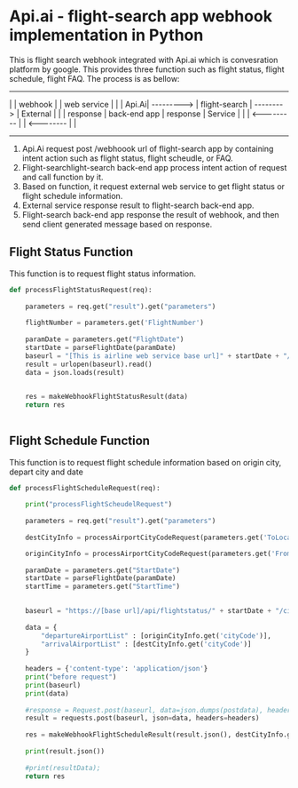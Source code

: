 # Api.ai - flight-search app webhook implementation in Python

This is flight search webhook integrated with Api.ai which is convesration platform by google.
This provides three function such as flight status, flight schedule, flight FAQ.
The process is as bellow:

---------				---------------------				-------------
|		|	webhook		|					|	web service	|			|
| Api.Ai|	--------->	|   flight-search  	|	-------->	| External	|
|		|	response	|   back-end app	|	response	| Service	|
|		|	<---------	|					|	<--------	|			|
---------				---------------------				-------------

1) Api.Ai request post /webhoook url of flight-search app by containing intent action such as flight status, flight scheudle, or FAQ.
2) Flight-searchlight-search back-end app process intent action of request and call function by it.
3) Based on function, it request external web service to get flight status or flight schedule information.
4) External service response result to flight-search back-end app.
5) Flight-search back-end app response the result of webhook, and then send client generated message based on response.


## Flight Status Function

This function is to request flight status information.

```python
def processFlightStatusRequest(req):
        
    parameters = req.get("result").get("parameters")
    
    flightNumber = parameters.get('FlightNumber')
  
    paramDate = parameters.get("FlightDate")
    startDate = parseFlightDate(paramDate)
    baseurl = "[This is airline web service base url]" + startDate + "/" + flightNumber
    result = urlopen(baseurl).read()
    data = json.loads(result)

    
    res = makeWebhookFlightStatusResult(data)
    return res
	
```

## Flight Schedule Function

This function is to request flight schedule information based on origin city, depart city and date

```python
def processFlightScheduleRequest(req):
        
    print("processFlightScheudelRequest")
    
    parameters = req.get("result").get("parameters")
    
    destCityInfo = processAirportCityCodeRequest(parameters.get('ToLocation'))

    originCityInfo = processAirportCityCodeRequest(parameters.get('FromLocation'))
  
    paramDate = parameters.get("StartDate")
    startDate = parseFlightDate(paramDate)
    startTime = parameters.get("StartTime")

    
    baseurl = "https://[base url]/api/flightstatus/" + startDate + "/cities"
    
    data = {
        "departureAirportList" : [originCityInfo.get('cityCode')],
        "arrivalAirportList" : [destCityInfo.get('cityCode')]
    }
    
    headers = {'content-type': 'application/json'}
    print("before request")
    print(baseurl)
    print(data)
    
    #response = Request.post(baseurl, data=json.dumps(postdata), headers=headers)
    result = requests.post(baseurl, json=data, headers=headers)
    
    res = makeWebhookFlightScheduleResult(result.json(), destCityInfo.get('engName'), originCityInfo.get('engName'), startTime )
    
    print(result.json())
         
    #print(resultData);
    return res
	
```




